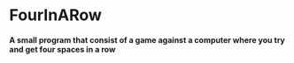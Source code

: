 # FourInARow
#### A small program that consist of a game against a computer where you try and get four spaces in a row
